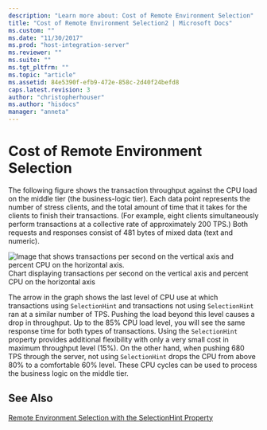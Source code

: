 ```yaml
---
description: "Learn more about: Cost of Remote Environment Selection"
title: "Cost of Remote Environment Selection2 | Microsoft Docs"
ms.custom: ""
ms.date: "11/30/2017"
ms.prod: "host-integration-server"
ms.reviewer: ""
ms.suite: ""
ms.tgt_pltfrm: ""
ms.topic: "article"
ms.assetid: 84e5390f-efb9-472e-858c-2d40f24befd8
caps.latest.revision: 3
author: "christopherhouser"
ms.author: "hisdocs"
manager: "anneta"
---
```

# Cost of Remote Environment Selection
The following figure shows the transaction throughput against the CPU load on the middle tier (the business-logic tier). Each data point represents the number of stress clients, and the total amount of time that it takes for the clients to finish their transactions. (For example, eight clients simultaneously perform transactions at a collective rate of approximately 200 TPS.) Both requests and responses consist of 481 bytes of mixed data (text and numeric).  
  
 ![Image that shows transactions per second on the vertical axis and percent CPU on the horizontal axis.](../core/media/his-ti32.gif "his_ti32")  
Chart displaying transactions per second on the vertical axis and percent CPU on the horizontal axis  
  
 The arrow in the graph shows the last level of CPU use at which transactions using `SelectionHint` and transactions not using `SelectionHint` ran at a similar number of TPS. Pushing the load beyond this level causes a drop in throughput. Up to the 85% CPU load level, you will see the same response time for both types of transactions. Using the `SelectionHint` property provides additional flexibility with only a very small cost in maximum throughput level (15%). On the other hand, when pushing 680 TPS through the server, not using `SelectionHint` drops the CPU from above 80% to a comfortable 60% level. These CPU cycles can be used to process the business logic on the middle tier.  
  
## See Also  
 [Remote Environment Selection with the SelectionHint Property](../core/remote-environment-selection-with-the-selectionhint-property2.md)
